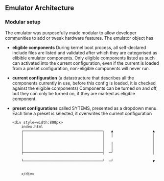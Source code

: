 ## Emulator Architecture
 
### Modular setup

The emulator was purposefully made modular to allow developer communities to add or tweak hardware features.
The emulator object has
- **eligible components**  During kernel boot process, all self-declared include files are listed and validated after which they are categorised as elibible emulator components.  Only eligible components listed as such can activated into the current configuration, even if the current is loaded from a preset configuration, non-eligible components will never run.
- **current configuration** (a datastructure that describes all the components currently in use, before this config is loaded, it is checked against the eligible components)  Components can be turned on and off, but they can only be turned on, if they are marked as eligible component.
- **preset configurations** called SYTEMS, presented as a dropdown menu. Each time a preset is selected, it overwrites the current configuration

      <div style=width:800px>
          index.html
          ┌────────────────────────────────────┐   ▲                  ▲
          │                                    │   │                  │
          │                                    │                      │
          │                                    │   │                  │
          │                                    │   │                  │
          ├────────────────────────────────────┤  ─┘                  │
        
          └────────────────────────────────────┘  ─┘                  ▼
  

          </div>
